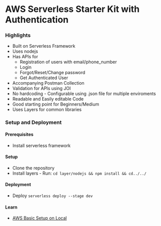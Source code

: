 # AWS Serverless Starter Kit with Authentication

### Highlights

- Built on Serverless Framework
- Uses nodejs
- Has APIs for
  - Registration of users with email/phone_number
  - Login
  - Forgot/Reset/Change password
  - Get Authenticated User
- Accompanying Postman Collection
- Validation for APIs using JOI
- No hardcoding - Configurable using .json file for multiple enviroments
- Readable and Easily editable Code
- Good starting point for Beginners/Medium
- Uses Layers for common libraries

### Setup and Deployment

#### Prerequisites

- Install serverless framework

#### Setup

- Clone the repository
- Install layers - Run: `cd layer/nodejs && npm install && cd../../`

#### Deployment

- Deploy `serverless deploy --stage dev`

#### Learn

* [AWS Basic Setup on Local](https://serverless.betalectic.com/aws-basics-setup/)
